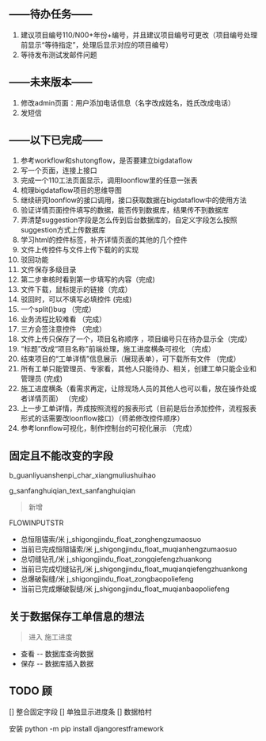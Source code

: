 ## ——待办任务——
1. 建议项目编号110/N00+年份+编号，并且建议项目编号可更改（项目编号处理前显示“等待指定”，处理后显示对应的项目编号）
2. 等待发布测试发邮件问题

## ——未来版本——
1.  修改admin页面：用户添加电话信息（名字改成姓名，姓氏改成电话）
2.  发短信

## ——以下已完成——
1. 参考workflow和shutongflow，是否要建立bigdataflow
2. 写一个页面，连接上接口
3. 完成一个110工法页面显示，调用loonflow里的任意一张表
4. 梳理bigdataflow项目的思维导图
5. 继续研究loonflow的接口调用，接口获取数据在bigdataflow中的使用方法
6. 验证详情页面控件填写的数据，能否传到数据库，结果传不到数据库
7. 弄清楚suggestion字段是怎么传到后台数据库的，自定义字段怎么按照suggestion方式上传数据库
8. 学习html的控件标签，补齐详情页面的其他的几个控件
9. 文件上传控件与文件上传下载的的实现
10. 驳回功能
11. 文件保存多级目录
12. 第二步审核时看到第一步填写的内容（完成)
13. 文件下载，鼠标提示的链接（完成）
14. 驳回时，可以不填写必填控件 (完成)
15. 一个split()bug       （完成）
16. 业务流程比较难看   （完成）
17. 三方会签注意控件     （完成）
18. 文件上传只保存了一个，项目名称顺序 ，项目编号只在待办显示全（完成）
19. “标题”改成“项目名称”前端处理，施工进度横条可视化  （完成）
20. 结束项目的“工单详情”信息展示（展现表单），可下载所有文件  （完成）
21. 所有工单只能管理员、专家看，其他人只能待办、相关，创建工单只能企业和管理员  (完成)
22. 施工进度横条（看需求再定，让除现场人员的其他人也可以看，放在操作处或者详情页面）   （完成）
23. 上一步工单详情，弄成按照流程的报表形式（目前是后台添加控件，流程报表形式的话需要改loonflow接口）（师弟修改控件顺序）
24. 参考lonnflow可视化，制作控制台的可视化展示   （完成）

## 固定且不能改变的字段
b_guanliyuanshenpi_char_xiangmuliushuihao

g_sanfanghuiqian_text_sanfanghuiqian

> 新增

FLOWINPUTSTR
   * 总恒阻锚索/米               j_shigongjindu_float_zonghengzumaosuo
   * 当前已完成恒阻锚索/米        j_shigongjindu_float_muqianhengzumaosuo
   * 总切缝钻孔/米               j_shigongjindu_float_zongqiefengzhuankong
   * 当前已完成切缝钻孔/米        j_shigongjindu_float_muqianqiefengzhuankong
   * 总爆破裂缝/米               j_shigongjindu_float_zongbaopoliefeng
   * 当前已完成爆破裂缝/米        j_shigongjindu_float_muqianbaopoliefeng


## 关于数据保存工单信息的想法

> 进入 施工进度
* 查看 -- 数据库查询数据
* 保存 -- 数据库插入数据

## TODO 顾
[] 整合固定字段
[] 单独显示进度条
[] 数据柏村    

安装
python -m pip install djangorestframework

